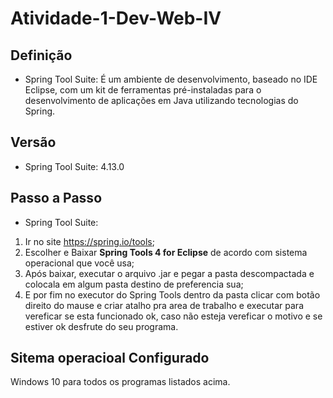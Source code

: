 # Atividade-1-Dev-Web-IV

## Definição

* Spring Tool Suite: É um ambiente de desenvolvimento, baseado no IDE Eclipse, com um kit de ferramentas pré-instaladas para o 
desenvolvimento de aplicações em Java utilizando tecnologias do Spring.

## Versão

* Spring Tool Suite: 4.13.0

## Passo a Passo

* Spring Tool Suite: 
1. Ir no site https://spring.io/tools;
2. Escolher e Baixar **Spring Tools 4 for Eclipse** de acordo com sistema operacional que você usa;
3. Após baixar, executar o arquivo .jar e pegar a pasta descompactada e colocala em algum pasta destino de preferencia sua;
4. E por fim no executor do Spring Tools dentro da pasta clicar com botão direito do mause e criar atalho pra area de trabalho 
e executar para vereficar se esta funcionado ok, caso não esteja vereficar o motivo e se estiver ok desfrute do seu programa.



## Sitema operacioal Configurado

Windows 10 para todos os programas listados acima.

